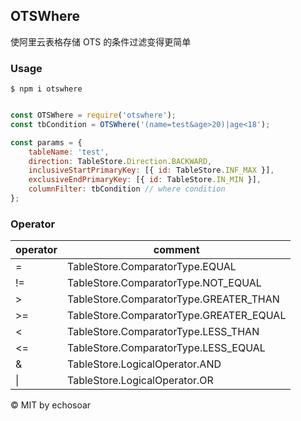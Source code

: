 ## OTSWhere

使阿里云表格存储 OTS 的条件过滤变得更简单

### Usage
```shell
$ npm i otswhere
```
```js

const OTSWhere = require('otswhere');
const tbCondition = OTSWhere('(name=test&age>20)|age<18');

const params = {
    tableName: 'test',
    direction: TableStore.Direction.BACKWARD,
    inclusiveStartPrimaryKey: [{ id: TableStore.INF_MAX }],
    exclusiveEndPrimaryKey: [{ id: TableStore.IN_MIN }],
    columnFilter: tbCondition // where condition
};
```

### Operator
| operator | comment |
| --- | --- |
| = | TableStore.ComparatorType.EQUAL |
| != | TableStore.ComparatorType.NOT_EQUAL |
| > | TableStore.ComparatorType.GREATER_THAN |
| >= | TableStore.ComparatorType.GREATER_EQUAL |
| < | TableStore.ComparatorType.LESS_THAN |
| <= | TableStore.ComparatorType.LESS_EQUAL |
| & | TableStore.LogicalOperator.AND |
| \| | TableStore.LogicalOperator.OR |


© MIT by echosoar 